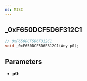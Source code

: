 ```yaml
---
ns: MISC
---
```

## _0xF650DCF5D6F312C1

```c
// 0xF650DCF5D6F312C1
void _0xF650DCF5D6F312C1(Any p0);
```

## Parameters
* **p0**:
